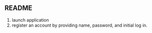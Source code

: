 README
----------------------------------------------------
1. launch application
2. register an account by providing name, password, and initial log in.
